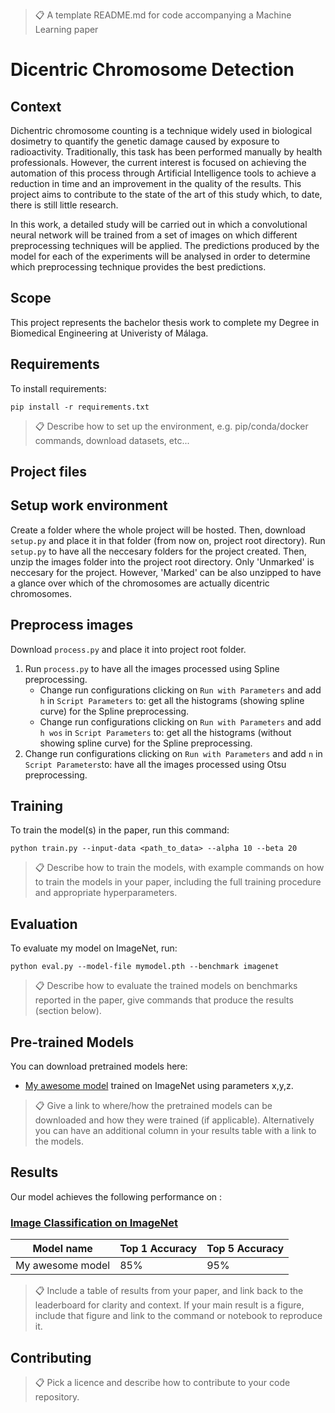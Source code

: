 > 📋 A template README.md for code accompanying a Machine Learning paper

# Dicentric Chromosome Detection

## Context
Dichentric chromosome counting is a technique widely used in biological dosimetry to quantify the genetic damage caused by exposure to radioactivity. Traditionally, this task has been performed manually by health professionals. However, the current interest is focused on achieving the automation of this process through Artificial Intelligence tools to achieve a reduction in time and an improvement in the quality of the results. This project aims to contribute to the state of the art of this study which, to date, there is still little research.

In this work, a detailed study will be carried out in which a convolutional neural network will be trained from a set of images on which different preprocessing techniques will be applied. The predictions produced by the model for each of the experiments will be analysed in order to determine which preprocessing technique provides the best predictions.

## Scope
This project represents the bachelor thesis work to complete my Degree in Biomedical Engineering at Univeristy of Málaga.

## Requirements

To install requirements:

```setup
pip install -r requirements.txt
```

> 📋 Describe how to set up the environment, e.g. pip/conda/docker commands, download datasets, etc...

## Project files

## Setup work environment
Create a folder where the whole project will be hosted. Then, download ```setup.py``` and place it in that folder (from now on, project root directory).
Run ```setup.py``` to have all the neccesary folders for the project created.
Then, unzip the images folder into the project root directory. Only 'Unmarked' is neccesary for the project. However, 'Marked' can be also unzipped to have a glance over 
which of the chromosomes are actually dicentric chromosomes.

## Preprocess images
Download ```process.py``` and place it into project root folder. 
1. Run ```process.py``` to have all the images processed using Spline preprocessing.
   - Change run configurations clicking on ```Run with Parameters``` and add ```h``` in ```Script Parameters``` to: get all the histograms (showing spline curve) for the Spline preprocessing.
   - Change run configurations clicking on ```Run with Parameters``` and add ```h wos``` in ```Script Parameters``` to: get all the histograms (without showing spline curve) for the Spline preprocessing. 
2. Change run configurations clicking on ```Run with Parameters``` and add ```n``` in ```Script Parameters```to: have all the images processed using Otsu preprocessing.

## Training

To train the model(s) in the paper, run this command:

```train
python train.py --input-data <path_to_data> --alpha 10 --beta 20
```

> 📋 Describe how to train the models, with example commands on how to train the models in your paper, including the full training procedure and appropriate hyperparameters.

## Evaluation

To evaluate my model on ImageNet, run:

```eval
python eval.py --model-file mymodel.pth --benchmark imagenet
```

> 📋 Describe how to evaluate the trained models on benchmarks reported in the paper, give commands that produce the results (section below).

## Pre-trained Models

You can download pretrained models here:

- [My awesome model](https://drive.google.com/mymodel.pth) trained on ImageNet using parameters x,y,z.

> 📋 Give a link to where/how the pretrained models can be downloaded and how they were trained (if applicable). Alternatively you can have an additional column in your results table with a link to the models.

## Results

Our model achieves the following performance on :

### [Image Classification on ImageNet](https://paperswithcode.com/sota/image-classification-on-imagenet)

| Model name       | Top 1 Accuracy | Top 5 Accuracy |
| ---------------- | -------------- | -------------- |
| My awesome model | 85%            | 95%            |

> 📋 Include a table of results from your paper, and link back to the leaderboard for clarity and context. If your main result is a figure, include that figure and link to the command or notebook to reproduce it.

## Contributing

> 📋 Pick a licence and describe how to contribute to your code repository.
